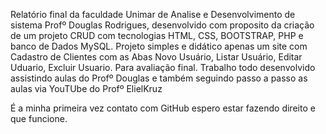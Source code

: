 Relatório final da faculdade Unimar de Analise e Desenvolvimento de sistema Profº Douglas Rodrigues, desenvolvido com proposito da criação de um projeto CRUD com 
tecnologias HTML, CSS, BOOTSTRAP, PHP e banco de Dados MySQL. Projeto 
simples e didático apenas um site com Cadastro de Clientes com as Abas 
Novo Usuário, 
Listar Usuário, 
Editar Uduario,
Excluir Usuario. Para avaliação final.
Trabalho todo desenvolvido assistindo aulas do Profº Douglas e também seguindo passo a passo as aulas via YouTUbe do Profº ElielKruz

É a minha primeira vez contato com GitHub espero estar fazendo direito e que funcione. 
